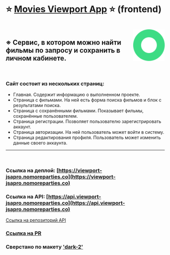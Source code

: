 # ⭐ [Movies Viewport App](https://viewport-jsapro.nomoreparties.co) ⭐ (frontend)

<br/>

<img align="right" src="./src/images/logo.svg" height="100" width="100">

## ※ Сервис, в котором можно найти фильмы по запросу и сохранить в личном кабинете.

<br clear="right"/>

### Сайт состоит из нескольких страниц:

- Главная. Содержит информацию о выполненном проекте.
- Страница с фильмами. На ней есть форма поиска фильмов и блок с результатами поиска.
- Страница с сохранёнными фильмами. Показывает фильмы, сохранённые пользователем.
- Страница регистрации. Позволяет пользователю зарегистрировать аккаунт.
- Страница авторизации. На ней пользователь может войти в систему.
- Страница редактирования профиля. Пользователь может изменить данные своего аккаунта.

---

<br/>

### Ссылка на деплой: [https://viewport-jsapro.nomoreparties.co](https://viewport-jsapro.nomoreparties.co)

### Ссылка на API: [https://api.viewport-jsapro.nomoreparties.co](https://api.viewport-jsapro.nomoreparties.co) 
 [Ссылка на репозиторий API](https://github.com/jsapro/movies-explorer-api)

###  [Ссылка на PR](https://github.com/jsapro/movies-explorer-frontend/pull/2)

### Сверстано по макету ['dark-2'](https://wdfiles.ru/LK1w)
